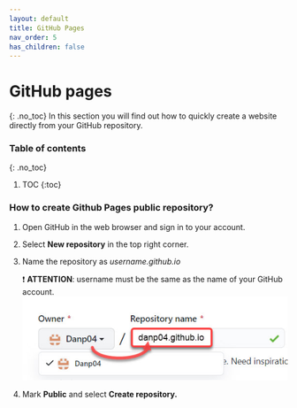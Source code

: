 ```yaml
---
layout: default
title: GitHub Pages
nav_order: 5
has_children: false
---
```


# GitHub pages
{: .no_toc}
In this section you will find out how to quickly create a website directly from your GitHub repository.

### Table of contents
{: .no_toc}

1. TOC
{:toc}

### How to create Github Pages public repository?

1. Open GitHub in the web browser and sign in to your account.
2. Select **New repository** in the top right corner.
3. Name the repository as *username.github.io*

   ❗ **ATTENTION**: username must be the same as the name of your GitHub account.
   ![New_repo](/assets/images/screen_1.jpg)
4. Mark **Public** and select **Create repository.**








